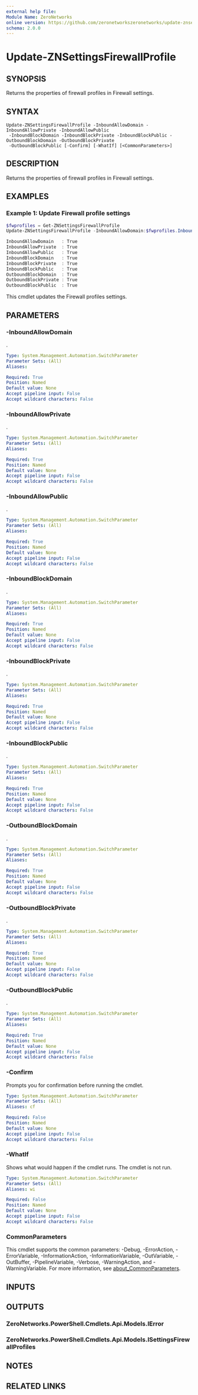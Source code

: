 ```yaml
---
external help file:
Module Name: ZeroNetworks
online version: https://github.com/zeronetworkszeronetworks/update-znsettingsfirewallprofile
schema: 2.0.0
---
```


# Update-ZNSettingsFirewallProfile

## SYNOPSIS
Returns the properties of firewall profiles in Firewall settings.

## SYNTAX

```
Update-ZNSettingsFirewallProfile -InboundAllowDomain -InboundAllowPrivate -InboundAllowPublic
 -InboundBlockDomain -InboundBlockPrivate -InboundBlockPublic -OutboundBlockDomain -OutboundBlockPrivate
 -OutboundBlockPublic [-Confirm] [-WhatIf] [<CommonParameters>]
```

## DESCRIPTION
Returns the properties of firewall profiles in Firewall settings.

## EXAMPLES

### Example 1: Update Firewall profile settings
```powershell
$fwprofiles = Get-ZNSettingsFirewallProfile
Update-ZNSettingsFirewallProfile -InboundAllowDomain:$fwprofiles.InboundAllowDomain -InboundAllowPrivate:$fwprofiles.InboundAllowPrivate -InboundAllowPublic:$true -InboundBlockDomain:$fwprofiles.InboundBlockDomain -InboundBlockPrivate:$fwprofiles.InboundBlockPrivate -InboundBlockPublic:$fwprofiles.InboundBlockPublic -OutboundBlockDomain:$fwprofiles.OutboundBlockDomain -OutboundBlockPrivate:$fwprofiles.OutboundBlockPrivate -OutboundBlockPublic:$fwprofiles.OutboundBlockPublic 

InboundAllowDomain   : True
InboundAllowPrivate  : True
InboundAllowPublic   : True
InboundBlockDomain   : True
InboundBlockPrivate  : True
InboundBlockPublic   : True
OutboundBlockDomain  : True
OutboundBlockPrivate : True
OutboundBlockPublic  : True
```

This cmdlet updates the Firewall profiles settings.

## PARAMETERS

### -InboundAllowDomain
.

```yaml
Type: System.Management.Automation.SwitchParameter
Parameter Sets: (All)
Aliases:

Required: True
Position: Named
Default value: None
Accept pipeline input: False
Accept wildcard characters: False
```

### -InboundAllowPrivate
.

```yaml
Type: System.Management.Automation.SwitchParameter
Parameter Sets: (All)
Aliases:

Required: True
Position: Named
Default value: None
Accept pipeline input: False
Accept wildcard characters: False
```

### -InboundAllowPublic
.

```yaml
Type: System.Management.Automation.SwitchParameter
Parameter Sets: (All)
Aliases:

Required: True
Position: Named
Default value: None
Accept pipeline input: False
Accept wildcard characters: False
```

### -InboundBlockDomain
.

```yaml
Type: System.Management.Automation.SwitchParameter
Parameter Sets: (All)
Aliases:

Required: True
Position: Named
Default value: None
Accept pipeline input: False
Accept wildcard characters: False
```

### -InboundBlockPrivate
.

```yaml
Type: System.Management.Automation.SwitchParameter
Parameter Sets: (All)
Aliases:

Required: True
Position: Named
Default value: None
Accept pipeline input: False
Accept wildcard characters: False
```

### -InboundBlockPublic
.

```yaml
Type: System.Management.Automation.SwitchParameter
Parameter Sets: (All)
Aliases:

Required: True
Position: Named
Default value: None
Accept pipeline input: False
Accept wildcard characters: False
```

### -OutboundBlockDomain
.

```yaml
Type: System.Management.Automation.SwitchParameter
Parameter Sets: (All)
Aliases:

Required: True
Position: Named
Default value: None
Accept pipeline input: False
Accept wildcard characters: False
```

### -OutboundBlockPrivate
.

```yaml
Type: System.Management.Automation.SwitchParameter
Parameter Sets: (All)
Aliases:

Required: True
Position: Named
Default value: None
Accept pipeline input: False
Accept wildcard characters: False
```

### -OutboundBlockPublic
.

```yaml
Type: System.Management.Automation.SwitchParameter
Parameter Sets: (All)
Aliases:

Required: True
Position: Named
Default value: None
Accept pipeline input: False
Accept wildcard characters: False
```

### -Confirm
Prompts you for confirmation before running the cmdlet.

```yaml
Type: System.Management.Automation.SwitchParameter
Parameter Sets: (All)
Aliases: cf

Required: False
Position: Named
Default value: None
Accept pipeline input: False
Accept wildcard characters: False
```

### -WhatIf
Shows what would happen if the cmdlet runs.
The cmdlet is not run.

```yaml
Type: System.Management.Automation.SwitchParameter
Parameter Sets: (All)
Aliases: wi

Required: False
Position: Named
Default value: None
Accept pipeline input: False
Accept wildcard characters: False
```

### CommonParameters
This cmdlet supports the common parameters: -Debug, -ErrorAction, -ErrorVariable, -InformationAction, -InformationVariable, -OutVariable, -OutBuffer, -PipelineVariable, -Verbose, -WarningAction, and -WarningVariable. For more information, see [about_CommonParameters](http://go.microsoft.com/fwlink/?LinkID=113216).

## INPUTS

## OUTPUTS

### ZeroNetworks.PowerShell.Cmdlets.Api.Models.IError

### ZeroNetworks.PowerShell.Cmdlets.Api.Models.ISettingsFirewallProfiles

## NOTES

## RELATED LINKS

